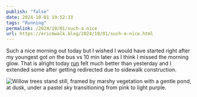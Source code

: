 ```yaml
---
publish: "false"
date: 2024-10-01 19:52:33
tags: "Running"
permalink: /2024/10/01/such-a-nice
url: https://ericmwalk.blog/2024/10/01/such-a-nice.html
---
```


Such a nice morning out today but I wished I would have started right after my youngest got on the bus vs 10 min later as I think I missed the morning glow. That is alright today [run](https://www.strava.com/activities/12548078205) felt much better than yesterday and I extended some after getting redirected due to sidewalk construction.

![Willow trees stand still, framed by marshy vegetation with a gentle pond, at dusk, under a pastel sky transitioning from pink to light purple.](https://ericmwalk.blog/uploads/2024/1e22d6a410.jpeg)

